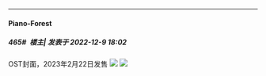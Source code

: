 

*****

####  Piano-Forest  
##### 465#         楼主| 发表于 2022-12-9 18:02

OST封面，2023年2月22日发售
<img src="https://p.sda1.dev/8/26abcfde93b4e6077784100362a17ed9/product_main_thumb02.jpg" referrerpolicy="no-referrer">
<img src="https://p.sda1.dev/8/ea639f80d1b3db91eab3a449035e2699/20221209_175918.jpg" referrerpolicy="no-referrer">

